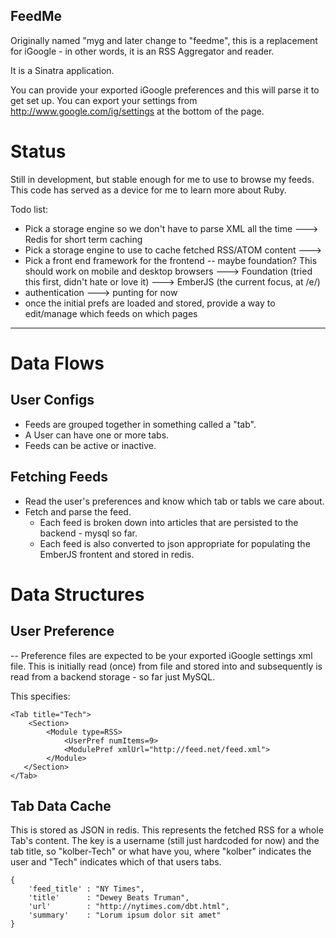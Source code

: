 FeedMe
---

Originally named "myg and later change to "feedme", this is a replacement for iGoogle - in other words, it is an RSS Aggregator and reader.

It is a Sinatra application.

You can provide your exported iGoogle preferences and this will parse it to get set up.  You can export your settings from http://www.google.com/ig/settings at the bottom of the page.

# Status

Still in development, but stable enough for me to use to browse my feeds.  This code has served as a device for me to learn more about
Ruby.

Todo list:
* Pick a storage engine so we don't have to parse XML all the time
---> Redis for short term caching
* Pick a storage engine to use to cache fetched RSS/ATOM content
--->
* Pick a front end framework for the frontend -- maybe foundation? This should work on mobile and desktop browsers
---> Foundation (tried this first, didn't hate or love it)
---> EmberJS (the current focus, at /e/)
* authentication
---> punting for now
* once the initial prefs are loaded and stored, provide a way to edit/manage which feeds on which pages

--------
# Data Flows

## User Configs

- Feeds are grouped together in something called a "tab".
- A User can have one or more tabs.
- Feeds can be active or inactive.

## Fetching Feeds

- Read the user's preferences and know which tab or tabls we care about.
- Fetch and parse the feed.
    - Each feed is broken down into articles that are persisted to the backend - mysql so far.
    - Each feed is also converted to json appropriate for populating the EmberJS frontent and stored in redis.


# Data Structures

## User Preference
--
Preference files are expected to be your exported iGoogle settings xml file.
This is initially read (once) from file and stored into and subsequently is read
from a backend storage - so far just MySQL.

This specifies:
```
<Tab title="Tech">
    <Section>
        <Module type=RSS>
            <UserPref numItems=9>
            <ModulePref xmlUrl="http://feed.net/feed.xml">
        </Module>
   </Section> 
</Tab>
```

## Tab Data Cache

This is stored as JSON in redis. This represents the fetched RSS for a whole
Tab's content.  The key is a username (still just hardcoded for now) and the
tab title, so "kolber-Tech" or what have you, where "kolber" indicates the user
and "Tech" indicates which of that users tabs.
```
{
    'feed_title' : "NY Times",
    'title'      : "Dewey Beats Truman",
    'url'        : "http://nytimes.com/dbt.html",
    'summary'    : "Lorum ipsum dolor sit amet"
}
```


